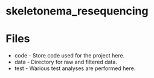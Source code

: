 # skeletonema_resequencing

# Files
* code - Store code used for the project here.
* data - Directory for raw and filtered data.
* test - Warious test analyses are performed here.
